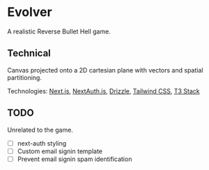 # Evolver

A realistic Reverse Bullet Hell game.

## Technical

Canvas projected onto a 2D cartesian plane with vectors and spatial partitioning.

Technologies: [Next.js](https://nextjs.org), [NextAuth.js](https://next-auth.js.org), [Drizzle](https://orm.drizzle.team), [Tailwind CSS](https://tailwindcss.com), [T3 Stack](https://create.t3.gg/)

## TODO

Unrelated to the game.

- [ ] next-auth styling
- [ ] Custom email signin template
- [ ] Prevent email signin spam identification
